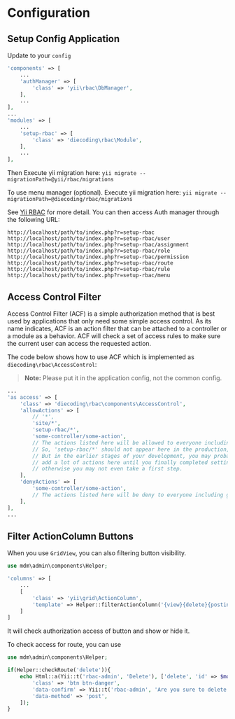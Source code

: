 # Configuration

## Setup Config Application

Update to your `config`

```php
'components' => [
    ...
    'authManager' => [
        'class' => 'yii\rbac\DbManager',
    ],
    ...
],
...
'modules' => [
    ...
    'setup-rbac' => [
        'class' => 'diecoding\rbac\Module',
    ],
    ...
],
```

Then Execute yii migration here: `yii migrate --migrationPath=@yii/rbac/migrations`

To use menu manager (optional). Execute yii migration here: `yii migrate --migrationPath=@diecoding/rbac/migrations`

See [Yii RBAC](http://www.yiiframework.com/doc-2.0/guide-security-authorization.html#role-based-access-control-rbac) for more detail. You can then access Auth manager through the following URL:

```
http://localhost/path/to/index.php?r=setup-rbac
http://localhost/path/to/index.php?r=setup-rbac/user
http://localhost/path/to/index.php?r=setup-rbac/assignment
http://localhost/path/to/index.php?r=setup-rbac/role
http://localhost/path/to/index.php?r=setup-rbac/permission
http://localhost/path/to/index.php?r=setup-rbac/route
http://localhost/path/to/index.php?r=setup-rbac/rule
http://localhost/path/to/index.php?r=setup-rbac/menu
```

## Access Control Filter

Access Control Filter (ACF) is a simple authorization method that is best used by applications that only need some simple access control.
As its name indicates, ACF is an action filter that can be attached to a controller or a module as a behavior.
ACF will check a set of access rules to make sure the current user can access the requested action.

The code below shows how to use ACF which is implemented as `diecoding\rbac\AccessControl`:

> **Note:** Please put it in the application config, not the common config.

```php
...
'as access' => [
    'class' => 'diecoding\rbac\components\AccessControl',
    'allowActions' => [
        // '*',
        'site/*',
        'setup-rbac/*',
        'some-controller/some-action',
        // The actions listed here will be allowed to everyone including guests.
        // So, 'setup-rbac/*' should not appear here in the production, of course.
        // But in the earlier stages of your development, you may probably want to
        // add a lot of actions here until you finally completed setting up rbac,
        // otherwise you may not even take a first step.
    ],
    'denyActions' => [
        'some-controller/some-action',
        // The actions listed here will be deny to everyone including guests.
    ],
],
...
```

## Filter ActionColumn Buttons

When you use `GridView`, you can also filtering button visibility.

```php
use mdm\admin\components\Helper;

'columns' => [
    ...
    [
        'class' => 'yii\grid\ActionColumn',
        'template' => Helper::filterActionColumn('{view}{delete}{posting}'),
    ]
]
```

It will check authorization access of button and show or hide it.

To check access for route, you can use

```php
use mdm\admin\components\Helper;

if(Helper::checkRoute('delete')){
    echo Html::a(Yii::t('rbac-admin', 'Delete'), ['delete', 'id' => $model->name], [
        'class' => 'btn btn-danger',
        'data-confirm' => Yii::t('rbac-admin', 'Are you sure to delete this item?'),
        'data-method' => 'post',
    ]);
}

```
